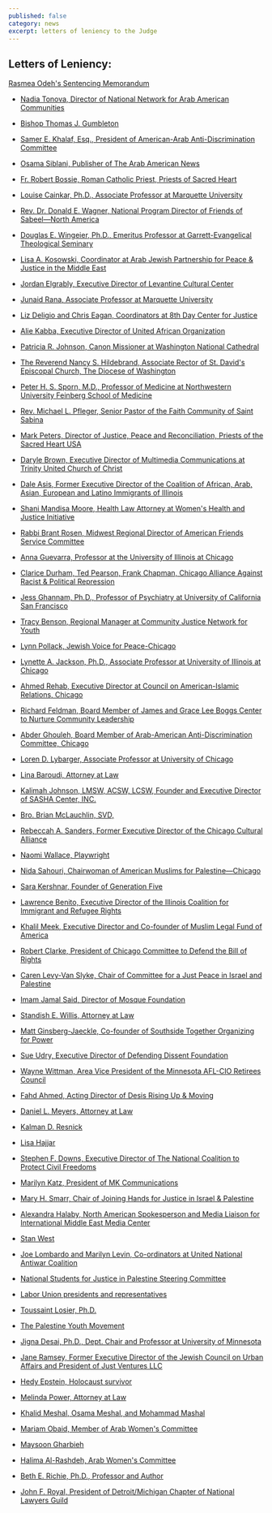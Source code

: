 ```yaml
---
published: false
category: news
excerpt: letters of leniency to the Judge
---
```


## Letters of Leniency:

<a href="{{site.baseurl}}/assets/img/160-main.pdf">Rasmea Odeh's Sentencing Memorandum</a>

- <a href="{{site.baseurl}}/assets/img/160-5.pdf">Nadia Tonova, Director of National Network for Arab American Communities</a>

- <a href="{{site.baseurl}}/assets/img/160-6.pdf">Bishop Thomas J. Gumbleton</a>
- <a href="{{site.baseurl}}/assets/img/160-7.pdf">Samer E. Khalaf, Esq., President of American-Arab Anti-Discrimination Committee</a>
- <a href="{{site.baseurl}}/assets/img/160-8.pdf">Osama Siblani, Publisher of The Arab American News</a>
- <a href="{{site.baseurl}}/assets/img/160-9.pdf">Fr. Robert Bossie, Roman Catholic Priest, Priests of Sacred Heart</a>
- <a href="{{site.baseurl}}/assets/img/160-10.pdf">Louise Cainkar, Ph.D., Associate Professor at Marquette University</a>
- <a href="{{site.baseurl}}/assets/img/160-11.pdf">Rev. Dr. Donald E. Wagner, National Program Director of Friends of Sabeel—North America</a>
- <a href="{{site.baseurl}}/assets/img/160-12.pdf">Douglas E. Wingeier, Ph.D., Emeritus Professor at Garrett-Evangelical Theological Seminary</a>
- <a href="{{site.baseurl}}/assets/img/160-13.pdf">Lisa A. Kosowski, Coordinator at Arab Jewish Partnership for Peace & Justice in the Middle East</a>
- <a href="{{site.baseurl}}/assets/img/160-14.pdf">Jordan Elgrably, Executive Director of Levantine Cultural Center</a>
- <a href="{{site.baseurl}}/assets/img/160-15.pdf">Junaid Rana, Associate Professor at Marquette University</a>
- <a href="{{site.baseurl}}/assets/img/160-16.pdf">Liz Deligio and Chris Eagan, Coordinators at 8th Day Center for Justice</a>
- <a href="{{site.baseurl}}/assets/img/160-17.pdf">Alie Kabba, Executive Director of United African Organization</a>
- <a href="{{site.baseurl}}/assets/img/160-18.pdf">Patricia R. Johnson, Canon Missioner at Washington National Cathedral</a>
- <a href="{{site.baseurl}}/assets/img/160-19.pdf">The Reverend Nancy S. Hildebrand, Associate Rector of St. David's Episcopal Church, The Diocese of Washington</a>
- <a href="{{site.baseurl}}/assets/img/160-20.pdf">Peter H. S. Sporn, M.D., Professor of Medicine at Northwestern University Feinberg School of Medicine</a>
- <a href="{{site.baseurl}}/assets/img/160-21.pdf">Rev. Michael L. Pfleger, Senior Pastor of the Faith Community of Saint Sabina</a>
- <a href="{{site.baseurl}}/assets/img/160-22.pdf">Mark Peters, Director of Justice, Peace and Reconciliation, Priests of the Sacred Heart USA</a>
- <a href="{{site.baseurl}}/assets/img/160-23.pdf">Daryle Brown, Executive Director of Multimedia Communications at Trinity United Church of Christ</a>
- <a href="{{site.baseurl}}/assets/img/160-24.pdf">Dale Asis, Former Executive Director of the Coalition of African, Arab, Asian, European and Latino Immigrants of Illinois</a>
- <a href="{{site.baseurl}}/assets/img/160-25.pdf">Shani Mandisa Moore, Health Law Attorney at Women's Health and Justice Initiative</a>
- <a href="{{site.baseurl}}/assets/img/160-26.pdf">Rabbi Brant Rosen, Midwest Regional Director of American Friends Service Committee</a>
- <a href="{{site.baseurl}}/assets/img/160-27.pdf">Anna Guevarra, Professor at the University of Illinois at Chicago</a>
- <a href="{{site.baseurl}}/assets/img/160-28.pdf">Clarice Durham, Ted Pearson, Frank Chapman, Chicago Alliance Against Racist & Political Repression</a>
- <a href="{{site.baseurl}}/assets/img/160-29.pdf">Jess Ghannam, Ph.D., Professor of Psychiatry at University of California San Francisco</a>
- <a href="{{site.baseurl}}/assets/img/160-30.pdf">Tracy Benson, Regional Manager at Community Justice Network for Youth</a>
- <a href="{{site.baseurl}}/assets/img/160-31.pdf">Lynn Pollack, Jewish Voice for Peace-Chicago</a>
- <a href="{{site.baseurl}}/assets/img/160-32.pdf">Lynette A. Jackson, Ph.D., Associate Professor at University of Illinois at Chicago</a>
- <a href="{{site.baseurl}}/assets/img/160-33.pdf">Ahmed Rehab, Executive Director at Council on American-Islamic Relations, Chicago</a>
- <a href="{{site.baseurl}}/assets/img/160-34.pdf">Richard Feldman, Board Member of James and Grace Lee Boggs Center to Nurture Community Leadership</a>
- <a href="{{site.baseurl}}/assets/img/160-35.pdf">Abder Ghouleh, Board Member of Arab-American Anti-Discrimination Committee, Chicago</a>
- <a href="{{site.baseurl}}/assets/img/160-36.pdf">Loren D. Lybarger, Associate Professor at University of Chicago</a>
- <a href="{{site.baseurl}}/assets/img/160-37.pdf">Lina Baroudi, Attorney at Law</a>
- <a href="{{site.baseurl}}/assets/img/160-38.pdf">Kalimah Johnson, LMSW, ACSW, LCSW, Founder and Executive Director of SASHA Center, INC.</a>
- <a href="{{site.baseurl}}/assets/img/160-39.pdf">Bro. Brian McLauchlin, SVD, </a>
- <a href="{{site.baseurl}}/assets/img/160-40.pdf">Rebeccah A. Sanders, Former Executive Director of the Chicago Cultural Alliance</a>
- <a href="{{site.baseurl}}/assets/img/160-41.pdf">Naomi Wallace, Playwright</a>
- <a href="{{site.baseurl}}/assets/img/160-42.pdf">Nida Sahouri, Chairwoman of American Muslims for Palestine—Chicago</a>
- <a href="{{site.baseurl}}/assets/img/160-43.pdf">Sara Kershnar, Founder of Generation Five</a>
- <a href="{{site.baseurl}}/assets/img/160-44.pdf">Lawrence Benito, Executive Director of the Illinois Coalition for Immigrant and Refugee Rights</a>
- <a href="{{site.baseurl}}/assets/img/160-45.pdf">Khalil Meek, Executive Director and Co-founder of Muslim Legal Fund of America</a>
- <a href="{{site.baseurl}}/assets/img/160-46.pdf">Robert Clarke, President of Chicago Committee to Defend the Bill of Rights</a>
- <a href="{{site.baseurl}}/assets/img/160-47.pdf">Caren Levy-Van Slyke, Chair of Committee for a Just Peace in Israel and Palestine</a>
- <a href="{{site.baseurl}}/assets/img/160-48.pdf">Imam Jamal Said, Director of Mosque Foundation</a>
- <a href="{{site.baseurl}}/assets/img/160-49.pdf">Standish E. Willis, Attorney at Law</a>
- <a href="{{site.baseurl}}/assets/img/160-50.pdf">Matt Ginsberg-Jaeckle, Co-founder of Southside Together Organizing for Power</a>
- <a href="{{site.baseurl}}/assets/img/160-51.pdf">Sue Udry, Executive Director of Defending Dissent Foundation</a>
- <a href="{{site.baseurl}}/assets/img/160-52.pdf">Wayne Wittman, Area Vice President of the Minnesota AFL-CIO Retirees Council</a>
- <a href="{{site.baseurl}}/assets/img/160-53.pdf">Fahd Ahmed, Acting Director of Desis Rising Up & Moving</a>
- <a href="{{site.baseurl}}/assets/img/160-54.pdf">Daniel L. Meyers, Attorney at Law</a>
- <a href="{{site.baseurl}}/assets/img/160-55.pdf">Kalman D. Resnick</a>
- <a href="{{site.baseurl}}/assets/img/160-56.pdf">Lisa Hajjar</a>
- <a href="{{site.baseurl}}/assets/img/160-57.pdf">Stephen F. Downs, Executive Director of The National Coalition to Protect Civil Freedoms</a>
- <a href="{{site.baseurl}}/assets/img/160-58.pdf">Marilyn Katz, President of MK Communications</a>
- <a href="{{site.baseurl}}/assets/img/160-59.pdf">Mary H. Smarr, Chair of Joining Hands for Justice in Israel & Palestine</a>
- <a href="{{site.baseurl}}/assets/img/160-60.pdf">Alexandra Halaby, North American Spokesperson and Media Liaison for International Middle East Media Center</a>
- <a href="{{site.baseurl}}/assets/img/160-61.pdf">Stan West</a>
- <a href="{{site.baseurl}}/assets/img/160-62.pdf">Joe Lombardo and Marilyn Levin, Co-ordinators at United National Antiwar Coalition</a>
- <a href="{{site.baseurl}}/assets/img/160-63.pdf">National Students for Justice in Palestine Steering Committee</a>
- <a href="{{site.baseurl}}/assets/img/160-64.pdf">Labor Union presidents and representatives</a>
- <a href="{{site.baseurl}}/assets/img/160-65.pdf">Toussaint Losier, Ph.D.</a>
- <a href="{{site.baseurl}}/assets/img/160-66.pdf">The Palestine Youth Movement</a>
- <a href="{{site.baseurl}}/assets/img/160-67.pdf">Jigna Desai, Ph.D.,
Dept. Chair and Professor at University of Minnesota</a>
- <a href="{{site.baseurl}}/assets/img/160-68.pdf">Jane Ramsey, Former Executive Director of the Jewish Council on Urban Affairs and President of Just Ventures LLC</a>
- <a href="{{site.baseurl}}/assets/img/160-69.pdf">Hedy Epstein, Holocaust survivor</a>
- <a href="{{site.baseurl}}/assets/img/160-70.pdf">Melinda Power, Attorney at Law</a>
- <a href="{{site.baseurl}}/assets/img/160-71.pdf">Khalid Meshal, Osama Meshal, and Mohammad Mashal</a>
- <a href="{{site.baseurl}}/assets/img/160-72.pdf">Mariam Obaid, Member of Arab Women's Committee</a>
- <a href="{{site.baseurl}}/assets/img/160-73.pdf">Maysoon Gharbieh</a>
- <a href="{{site.baseurl}}/assets/img/160-74.pdf">Halima Al-Rashdeh, Arab Women's Committee</a>
- <a href="{{site.baseurl}}/assets/img/160-75.pdf">Beth E. Richie, Ph.D., Professor and Author</a>
- <a href="{{site.baseurl}}/assets/img/160-76.pdf">John F. Royal, President of Detroit/Michigan Chapter of National Lawyers Guild</a>